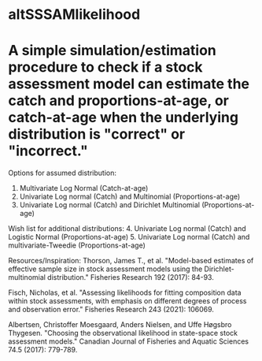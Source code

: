 # altSSSAMlikelihood

# A simple simulation/estimation procedure to check if a stock assessment model can estimate the catch and proportions-at-age, or catch-at-age when the underlying distribution is "correct" or "incorrect."

Options for assumed distribution:
1. Multivariate Log Normal (Catch-at-age)
2. Univariate Log normal (Catch) and Multinomial (Proportions-at-age)
3. Univariate Log normal (Catch) and Dirichlet Multinomial (Proportions-at-age)

Wish list for additional distributions:
4. Univariate Log normal (Catch) and Logistic Normal (Proportions-at-age)
5. Univariate Log normal (Catch) and multivariate-Tweedie (Proportions-at-age)

Resources/Inspiration:
Thorson, James T., et al. "Model-based estimates of effective sample size in stock assessment models using the Dirichlet-multinomial distribution." Fisheries Research 192 (2017): 84-93.

Fisch, Nicholas, et al. "Assessing likelihoods for fitting composition data within stock assessments, with emphasis on different degrees of process and observation error." Fisheries Research 243 (2021): 106069.

Albertsen, Christoffer Moesgaard, Anders Nielsen, and Uffe Høgsbro Thygesen. "Choosing the observational likelihood in state-space stock assessment models." Canadian Journal of Fisheries and Aquatic Sciences 74.5 (2017): 779-789.
